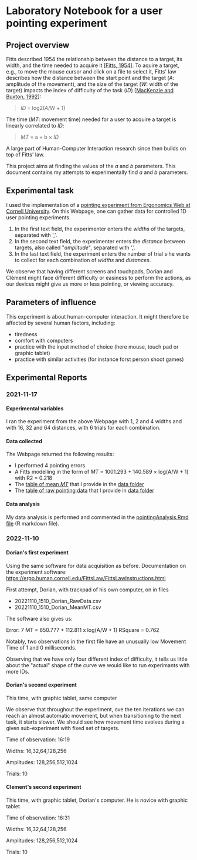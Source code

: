 # Laboratory Notebook for a user pointing experiment

## Project overview

Fitts described 1954 the relationship between the distance to a target, its width, and the time needed to acquire it [[Fitts, 1954](http://www2.psychology.uiowa.edu/faculty/mordkoff/InfoProc/pdfs/Fitts%201954.pdf)]. 
To aquire a target, e.g., to move the mouse cursor and click on a file to select it, Fitts' law describes how the distance between the start point and the target (_A_: amplitude of the movement), and the size of the target (_W_: width of the target) impacts the index of difficulty of the task (_ID_) [[MacKenzie and Buxton, 1992](http://www.billbuxton.com/fitts92.html)]:

> _ID_ = log2(_A_/_W_ + 1)

The time (_MT_: movement time) needed for a user to acquire a target is linearly correlated to _ID_:

> _MT_ = a + b × _ID_

A large part of Human-Computer Interaction research since then builds on top of Fitts' law.

This project aims at finding the values of the _a_ and _b_ parameters. This document contains my attempts to experimentally find _a_ and _b_ parameters.

## Experimental task

I used the implementation of a [pointing experiment from Ergonomics Web at Cornell University](http://ergo.human.cornell.edu/FittsLaw/FittsLaw.html).
On this Webpage, one can gather data for controlled 1D user pointing experiments.
1. In the first text field, the experimenter enters the _widths_ of the targets, separated with ','.
2. In the second text field, the experimenter enters the _distance_ between targets, also called "_amplitude_", separated with ','.
3. In the last text field, the experiment enters the number of trial s·he wants to collect for each combination of _widths_ and _distances_.

We observe that having different screens and touchpads, Dorian and Clément might face different difficulty or easiness to perform the actions, as our devices might give us more or less pointing, or viewing accuracy.

## Parameters of influence

This experiment is about human-computer interaction. It might therefore be affected by several human factors, including:

- tiredness
- comfort with computers
- practice with the input method of choice (here mouse, touch pad or graphic tablet)
- practice with similar activities (for instance forst person shoot games)

## Experimental Reports

### 2021-11-17

#### Experimental variables

I ran the experiment from the above Webpage with 1, 2 and 4 widths and with 16, 32 and 64 distances, with 6 trials for each combination. 

#### Data collected

The Webpage returned the following results:
- I performed 4 pointing errors
- A Fitts modelling in the form of _MT_ = 1001.293 + 140.589 × log(A/W + 1) with R2 = 0.218
- The [table of mean _MT_](./data/20211117_1527_MeanMT.csv) that I provide in the [data folder](./data/)
- The [table of raw pointing data](./data/20211117_1527_RawData.csv) that I provide in [data folder](./data/)

#### Data analysis

My data analysis is performed and commented in the [pointingAnalysis.Rmd file](./analysis/pointingAnalysis.Rmd) (R markdown file). 

### 2022-11-10

#### Dorian's first experiment

Using the same software for data acquisition as before. Documentation on the experiment software: https://ergo.human.cornell.edu/FittsLaw/FittsLawInstructions.html

First attempt, Dorian, with trackpad of his own computer, on in files

- 20221110_1510_Dorian_RawData.csv
- 20221110_1510_Dorian_MeanMT.csv

The software also gives us:

Error: 7
MT = 650.777 + 112.811 x log(A/W + 1)
RSquare = 0.762

Notably, two observations in the first file have an unusually low Movement Time of 1 and 0 milliseconds.

Observing that we have only four different index of difficulty, it tells us little about the "actual" shape of the curve we would like to run experimants with more IDs.

#### Dorian's second experiment

This time, with graphic tablet, same computer

We observe that throughout the experiment, ove the ten iterations we can reach an almost automatic movement, but when transitioning to the next task, it starts slower. We should see how movement time evolves during a given sub-experiment with fixed set of targets.

Time of observation: 16:19

Widths: 16,32,64,128,256

Amplitudes: 128,256,512,1024

Trials: 10

#### Clement's second experiment

This time, with graphic tablet, Dorian's computer. He is novice with graphic tablet

Time of observation: 16:31

Widths: 16,32,64,128,256

Amplitudes: 128,256,512,1024

Trials: 10
